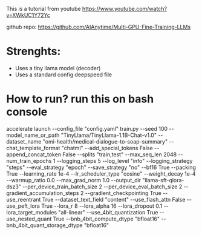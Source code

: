 This is a tutorial from youtube https://www.youtube.com/watch?v=XWkUC1Y72Yc

github repo: https://github.com/AIAnytime/Multi-GPU-Fine-Training-LLMs


# Strenghts:

- Uses a tiny llama model (decoder)
- Uses a standard config deepspeed file


# How to run? run this on bash console

accelerate launch --config_file "config.yaml"  train.py --seed 100 --model_name_or_path "TinyLlama/TinyLlama-1.1B-Chat-v1.0" --dataset_name "omi-health/medical-dialogue-to-soap-summary" --chat_template_format "chatml" --add_special_tokens False --append_concat_token False --splits "train,test" --max_seq_len 2048 --num_train_epochs 1 --logging_steps 5 --log_level "info" --logging_strategy "steps" --eval_strategy "epoch" --save_strategy "no" --bf16 True --packing True --learning_rate 1e-4 --lr_scheduler_type "cosine" --weight_decay 1e-4 --warmup_ratio 0.0 --max_grad_norm 1.0 --output_dir "llama-sft-qlora-dsz3" --per_device_train_batch_size 2 --per_device_eval_batch_size 2 --gradient_accumulation_steps 2 --gradient_checkpointing True --use_reentrant True --dataset_text_field "content" --use_flash_attn False --use_peft_lora True --lora_r 8 --lora_alpha 16 --lora_dropout 0.1 --lora_target_modules "all-linear" --use_4bit_quantization True --use_nested_quant True --bnb_4bit_compute_dtype "bfloat16" --bnb_4bit_quant_storage_dtype "bfloat16"


